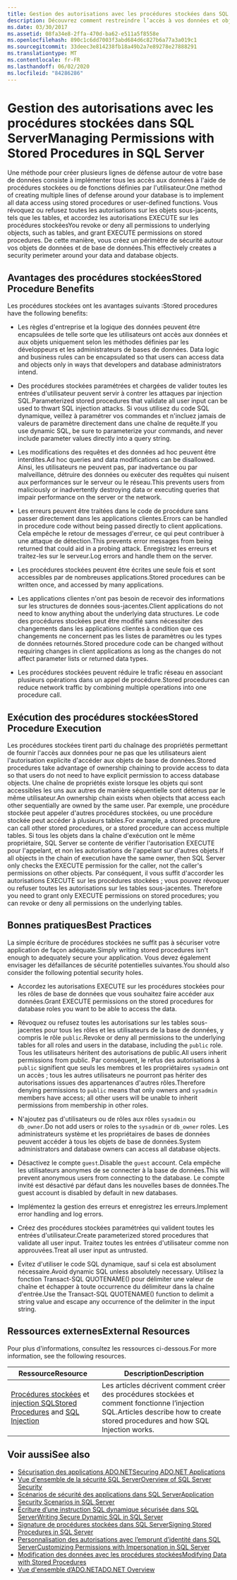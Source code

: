 ```yaml
---
title: Gestion des autorisations avec les procédures stockées dans SQL Server
description: Découvrez comment restreindre l’accès à vos données et objets de base de données en implémentant l’accès à l’aide de procédures stockées ou de fonctions définies par l’utilisateur.
ms.date: 03/30/2017
ms.assetid: 08fa34e8-2ffa-470d-ba62-e511a5f8558e
ms.openlocfilehash: 890c1c6dd7003f3abd684d6c827b6a77a3a019c1
ms.sourcegitcommit: 33deec3e814238fb18a49b2a7e89278e27888291
ms.translationtype: MT
ms.contentlocale: fr-FR
ms.lasthandoff: 06/02/2020
ms.locfileid: "84286286"
---
```

# <a name="managing-permissions-with-stored-procedures-in-sql-server"></a><span data-ttu-id="07b1b-103">Gestion des autorisations avec les procédures stockées dans SQL Server</span><span class="sxs-lookup"><span data-stu-id="07b1b-103">Managing Permissions with Stored Procedures in SQL Server</span></span>
<span data-ttu-id="07b1b-104">Une méthode pour créer plusieurs lignes de défense autour de votre base de données consiste à implémenter tous les accès aux données à l'aide de procédures stockées ou de fonctions définies par l'utilisateur.</span><span class="sxs-lookup"><span data-stu-id="07b1b-104">One method of creating multiple lines of defense around your database is to implement all data access using stored procedures or user-defined functions.</span></span> <span data-ttu-id="07b1b-105">Vous révoquez ou refusez toutes les autorisations sur les objets sous-jacents, tels que les tables, et accordez les autorisations EXECUTE sur les procédures stockées</span><span class="sxs-lookup"><span data-stu-id="07b1b-105">You revoke or deny all permissions to underlying objects, such as tables, and grant EXECUTE permissions on stored procedures.</span></span> <span data-ttu-id="07b1b-106">De cette manière, vous créez un périmètre de sécurité autour vos objets de données et de base de données.</span><span class="sxs-lookup"><span data-stu-id="07b1b-106">This effectively creates a security perimeter around your data and database objects.</span></span>  
  
## <a name="stored-procedure-benefits"></a><span data-ttu-id="07b1b-107">Avantages des procédures stockées</span><span class="sxs-lookup"><span data-stu-id="07b1b-107">Stored Procedure Benefits</span></span>  
 <span data-ttu-id="07b1b-108">Les procédures stockées ont les avantages suivants :</span><span class="sxs-lookup"><span data-stu-id="07b1b-108">Stored procedures have the following benefits:</span></span>  
  
- <span data-ttu-id="07b1b-109">Les règles d'entreprise et la logique des données peuvent être encapsulées de telle sorte que les utilisateurs ont accès aux données et aux objets uniquement selon les méthodes définies par les développeurs et les administrateurs de bases de données. </span><span class="sxs-lookup"><span data-stu-id="07b1b-109">Data logic and business rules can be encapsulated so that users can access data and objects only in ways that developers and database administrators intend.</span></span>  
  
- <span data-ttu-id="07b1b-110">Des procédures stockées paramétrées et chargées de valider toutes les entrées d'utilisateur peuvent servir à contrer les attaques par injection SQL.</span><span class="sxs-lookup"><span data-stu-id="07b1b-110">Parameterized stored procedures that validate all user input can be used to thwart SQL injection attacks.</span></span> <span data-ttu-id="07b1b-111">Si vous utilisez du code SQL dynamique, veillez à paramétrer vos commandes et n'incluez jamais de valeurs de paramètre directement dans une chaîne de requête.</span><span class="sxs-lookup"><span data-stu-id="07b1b-111">If you use dynamic SQL, be sure to parameterize your commands, and never include parameter values directly into a query string.</span></span>  
  
- <span data-ttu-id="07b1b-112">Les modifications des requêtes et des données ad hoc peuvent être interdites.</span><span class="sxs-lookup"><span data-stu-id="07b1b-112">Ad hoc queries and data modifications can be disallowed.</span></span> <span data-ttu-id="07b1b-113">Ainsi, les utilisateurs ne peuvent pas, par inadvertance ou par malveillance, détruire des données ou exécuter des requêtes qui nuisent aux performances sur le serveur ou le réseau.</span><span class="sxs-lookup"><span data-stu-id="07b1b-113">This prevents users from maliciously or inadvertently destroying data or executing queries that impair performance on the server or the network.</span></span>  
  
- <span data-ttu-id="07b1b-114">Les erreurs peuvent être traitées dans le code de procédure sans passer directement dans les applications clientes.</span><span class="sxs-lookup"><span data-stu-id="07b1b-114">Errors can be handled in procedure code without being passed directly to client applications.</span></span> <span data-ttu-id="07b1b-115">Cela empêche le retour de messages d'erreur, ce qui peut contribuer à une attaque de détection.</span><span class="sxs-lookup"><span data-stu-id="07b1b-115">This prevents error messages from being returned that could aid in a probing attack.</span></span> <span data-ttu-id="07b1b-116">Enregistrez les erreurs et traitez-les sur le serveur.</span><span class="sxs-lookup"><span data-stu-id="07b1b-116">Log errors and handle them on the server.</span></span>  
  
- <span data-ttu-id="07b1b-117">Les procédures stockées peuvent être écrites une seule fois et sont accessibles par de nombreuses applications.</span><span class="sxs-lookup"><span data-stu-id="07b1b-117">Stored procedures can be written once, and accessed by many applications.</span></span>  
  
- <span data-ttu-id="07b1b-118">Les applications clientes n'ont pas besoin de recevoir des informations sur les structures de données sous-jacentes.</span><span class="sxs-lookup"><span data-stu-id="07b1b-118">Client applications do not need to know anything about the underlying data structures.</span></span> <span data-ttu-id="07b1b-119">Le code des procédures stockées peut être modifié sans nécessiter des changements dans les applications clientes à condition que ces changements ne concernent pas les listes de paramètres ou les types de données retournés.</span><span class="sxs-lookup"><span data-stu-id="07b1b-119">Stored procedure code can be changed without requiring changes in client applications as long as the changes do not affect parameter lists or returned data types.</span></span>  
  
- <span data-ttu-id="07b1b-120">Les procédures stockées peuvent réduire le trafic réseau en associant plusieurs opérations dans un appel de procédure.</span><span class="sxs-lookup"><span data-stu-id="07b1b-120">Stored procedures can reduce network traffic by combining multiple operations into one procedure call.</span></span>  
  
## <a name="stored-procedure-execution"></a><span data-ttu-id="07b1b-121">Exécution des procédures stockées</span><span class="sxs-lookup"><span data-stu-id="07b1b-121">Stored Procedure Execution</span></span>  
 <span data-ttu-id="07b1b-122">Les procédures stockées tirent parti du chaînage des propriétés permettant de fournir l'accès aux données pour ne pas que les utilisateurs aient l'autorisation explicite d'accéder aux objets de base de données.</span><span class="sxs-lookup"><span data-stu-id="07b1b-122">Stored procedures take advantage of ownership chaining to provide access to data so that users do not need to have explicit permission to access database objects.</span></span> <span data-ttu-id="07b1b-123">Une chaîne de propriétés existe lorsque les objets qui sont accessibles les uns aux autres de manière séquentielle sont détenus par le même utilisateur.</span><span class="sxs-lookup"><span data-stu-id="07b1b-123">An ownership chain exists when objects that access each other sequentially are owned by the same user.</span></span> <span data-ttu-id="07b1b-124">Par exemple, une procédure stockée peut appeler d'autres procédures stockées, ou une procédure stockée peut accéder à plusieurs tables.</span><span class="sxs-lookup"><span data-stu-id="07b1b-124">For example, a stored procedure can call other stored procedures, or a stored procedure can access multiple tables.</span></span> <span data-ttu-id="07b1b-125">Si tous les objets dans la chaîne d'exécution ont le même propriétaire, SQL Server se contente de vérifier l'autorisation EXECUTE pour l'appelant, et non les autorisations de l'appelant sur d'autres objets.</span><span class="sxs-lookup"><span data-stu-id="07b1b-125">If all objects in the chain of execution have the same owner, then SQL Server only checks the EXECUTE permission for the caller, not the caller's permissions on other objects.</span></span> <span data-ttu-id="07b1b-126">Par conséquent, il vous suffit d'accorder les autorisations EXECUTE sur les procédures stockées ; vous pouvez révoquer ou refuser toutes les autorisations sur les tables sous-jacentes. </span><span class="sxs-lookup"><span data-stu-id="07b1b-126">Therefore you need to grant only EXECUTE permissions on stored procedures; you can revoke or deny all permissions on the underlying tables.</span></span>  
  
## <a name="best-practices"></a><span data-ttu-id="07b1b-127">Bonnes pratiques</span><span class="sxs-lookup"><span data-stu-id="07b1b-127">Best Practices</span></span>  
 <span data-ttu-id="07b1b-128">La simple écriture de procédures stockées ne suffit pas à sécuriser votre application de façon adéquate.</span><span class="sxs-lookup"><span data-stu-id="07b1b-128">Simply writing stored procedures isn't enough to adequately secure your application.</span></span> <span data-ttu-id="07b1b-129">Vous devez également envisager les défaillances de sécurité potentielles suivantes.</span><span class="sxs-lookup"><span data-stu-id="07b1b-129">You should also consider the following potential security holes.</span></span>  
  
- <span data-ttu-id="07b1b-130">Accordez les autorisations EXECUTE sur les procédures stockées pour les rôles de base de données que vous souhaitez faire accéder aux données.</span><span class="sxs-lookup"><span data-stu-id="07b1b-130">Grant EXECUTE permissions on the stored procedures for database roles you want to be able to access the data.</span></span>  
  
- <span data-ttu-id="07b1b-131">Révoquez ou refusez toutes les autorisations sur les tables sous-jacentes pour tous les rôles et les utilisateurs de la base de données, y compris le rôle `public`.</span><span class="sxs-lookup"><span data-stu-id="07b1b-131">Revoke or deny all permissions to the underlying tables for all roles and users in the database, including the `public` role.</span></span> <span data-ttu-id="07b1b-132">Tous les utilisateurs héritent des autorisations de public.</span><span class="sxs-lookup"><span data-stu-id="07b1b-132">All users inherit permissions from public.</span></span> <span data-ttu-id="07b1b-133">Par conséquent, le refus des autorisations à `public` signifient que seuls les membres et les propriétaires `sysadmin` ont un accès ; tous les autres utilisateurs ne pourront pas hériter des autorisations issues des appartenances d'autres rôles.</span><span class="sxs-lookup"><span data-stu-id="07b1b-133">Therefore denying permissions to `public` means that only owners and `sysadmin` members have access; all other users will be unable to inherit permissions from membership in other roles.</span></span>  
  
- <span data-ttu-id="07b1b-134">N'ajoutez pas d'utilisateurs ou de rôles aux rôles `sysadmin` ou `db_owner`.</span><span class="sxs-lookup"><span data-stu-id="07b1b-134">Do not add users or roles to the `sysadmin` or `db_owner` roles.</span></span> <span data-ttu-id="07b1b-135">Les administrateurs système et les propriétaires de bases de données peuvent accéder à tous les objets de base de données.</span><span class="sxs-lookup"><span data-stu-id="07b1b-135">System administrators and database owners can access all database objects.</span></span>  
  
- <span data-ttu-id="07b1b-136">Désactivez le compte `guest`.</span><span class="sxs-lookup"><span data-stu-id="07b1b-136">Disable the `guest` account.</span></span> <span data-ttu-id="07b1b-137">Cela empêche les utilisateurs anonymes de se connecter à la base de données.</span><span class="sxs-lookup"><span data-stu-id="07b1b-137">This will prevent anonymous users from connecting to the database.</span></span> <span data-ttu-id="07b1b-138">Le compte invité est désactivé par défaut dans les nouvelles bases de données.</span><span class="sxs-lookup"><span data-stu-id="07b1b-138">The guest account is disabled by default in new databases.</span></span>  
  
- <span data-ttu-id="07b1b-139">Implémentez la gestion des erreurs et enregistrez les erreurs.</span><span class="sxs-lookup"><span data-stu-id="07b1b-139">Implement error handling and log errors.</span></span>  
  
- <span data-ttu-id="07b1b-140">Créez des procédures stockées paramétrées qui valident toutes les entrées d'utilisateur.</span><span class="sxs-lookup"><span data-stu-id="07b1b-140">Create parameterized stored procedures that validate all user input.</span></span> <span data-ttu-id="07b1b-141">Traitez toutes les entrées d'utilisateur comme non approuvées.</span><span class="sxs-lookup"><span data-stu-id="07b1b-141">Treat all user input as untrusted.</span></span>  
  
- <span data-ttu-id="07b1b-142">Évitez d'utiliser le code SQL dynamique, sauf si cela est absolument nécessaire.</span><span class="sxs-lookup"><span data-stu-id="07b1b-142">Avoid dynamic SQL unless absolutely necessary.</span></span> <span data-ttu-id="07b1b-143">Utilisez la fonction Transact-SQL QUOTENAME() pour délimiter une valeur de chaîne et échapper à toute occurrence du délimiteur dans la chaîne d'entrée.</span><span class="sxs-lookup"><span data-stu-id="07b1b-143">Use the Transact-SQL QUOTENAME() function to delimit a string value and escape any occurrence of the delimiter in the input string.</span></span>  
  
## <a name="external-resources"></a><span data-ttu-id="07b1b-144">Ressources externes</span><span class="sxs-lookup"><span data-stu-id="07b1b-144">External Resources</span></span>  
 <span data-ttu-id="07b1b-145">Pour plus d'informations, consultez les ressources ci-dessous.</span><span class="sxs-lookup"><span data-stu-id="07b1b-145">For more information, see the following resources.</span></span>  
  
|<span data-ttu-id="07b1b-146">Ressource</span><span class="sxs-lookup"><span data-stu-id="07b1b-146">Resource</span></span>|<span data-ttu-id="07b1b-147">Description</span><span class="sxs-lookup"><span data-stu-id="07b1b-147">Description</span></span>|  
|--------------|-----------------|  
|<span data-ttu-id="07b1b-148">[Procédures stockées](/sql/relational-databases/stored-procedures/stored-procedures-database-engine) et [injection SQL](/sql/relational-databases/security/sql-injection)</span><span class="sxs-lookup"><span data-stu-id="07b1b-148">[Stored Procedures](/sql/relational-databases/stored-procedures/stored-procedures-database-engine) and [SQL Injection](/sql/relational-databases/security/sql-injection)</span></span>|<span data-ttu-id="07b1b-149">Les articles décrivent comment créer des procédures stockées et comment fonctionne l’injection SQL.</span><span class="sxs-lookup"><span data-stu-id="07b1b-149">Articles describe how to create stored procedures and how SQL Injection works.</span></span>|  
  
## <a name="see-also"></a><span data-ttu-id="07b1b-150">Voir aussi</span><span class="sxs-lookup"><span data-stu-id="07b1b-150">See also</span></span>

- [<span data-ttu-id="07b1b-151">Sécurisation des applications ADO.NET</span><span class="sxs-lookup"><span data-stu-id="07b1b-151">Securing ADO.NET Applications</span></span>](../securing-ado-net-applications.md)
- [<span data-ttu-id="07b1b-152">Vue d'ensemble de la sécurité SQL Server</span><span class="sxs-lookup"><span data-stu-id="07b1b-152">Overview of SQL Server Security</span></span>](overview-of-sql-server-security.md)
- [<span data-ttu-id="07b1b-153">Scénarios de sécurité des applications dans SQL Server</span><span class="sxs-lookup"><span data-stu-id="07b1b-153">Application Security Scenarios in SQL Server</span></span>](application-security-scenarios-in-sql-server.md)
- [<span data-ttu-id="07b1b-154">Écriture d’une instruction SQL dynamique sécurisée dans SQL Server</span><span class="sxs-lookup"><span data-stu-id="07b1b-154">Writing Secure Dynamic SQL in SQL Server</span></span>](writing-secure-dynamic-sql-in-sql-server.md)
- [<span data-ttu-id="07b1b-155">Signature de procédures stockées dans SQL Server</span><span class="sxs-lookup"><span data-stu-id="07b1b-155">Signing Stored Procedures in SQL Server</span></span>](signing-stored-procedures-in-sql-server.md)
- [<span data-ttu-id="07b1b-156">Personnalisation des autorisations avec l’emprunt d’identité dans SQL Server</span><span class="sxs-lookup"><span data-stu-id="07b1b-156">Customizing Permissions with Impersonation in SQL Server</span></span>](customizing-permissions-with-impersonation-in-sql-server.md)
- [<span data-ttu-id="07b1b-157">Modification des données avec les procédures stockées</span><span class="sxs-lookup"><span data-stu-id="07b1b-157">Modifying Data with Stored Procedures</span></span>](../modifying-data-with-stored-procedures.md)
- [<span data-ttu-id="07b1b-158">Vue d'ensemble d’ADO.NET</span><span class="sxs-lookup"><span data-stu-id="07b1b-158">ADO.NET Overview</span></span>](../ado-net-overview.md)
